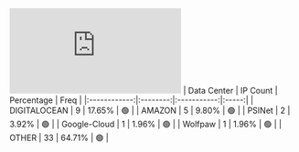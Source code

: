 ![Diagramm](https://github.com/obajay/StateSync-snapshots/blob/main/Projects/Cheqd/1/README.md)
| Data Center | IP Count | Percentage | Freq |
|:------------:|:--------:|:-----------:|:-----:|
| DIGITALOCEAN | 9 | 17.65% | 🟢 |
| AMAZON | 5 | 9.80% | 🟢 |
| PSINet | 2 | 3.92% | 🟢 |
| Google-Cloud | 1 | 1.96% | 🟢 |
| Wolfpaw | 1 | 1.96% | 🟢 |
| OTHER | 33 | 64.71% | 🟢 |